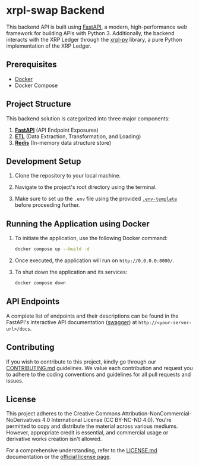 # xrpl-swap Backend

This backend API is built using [FastAPI](https://fastapi.tiangolo.com/), a modern, high-performance web framework for building APIs with Python 3. Additionally, the backend interacts with the XRP Ledger through the [xrpl-py](https://xrpl-py.readthedocs.io/en/stable/) library, a pure Python implementation of the XRP Ledger.

## Prerequisites

- [Docker](https://www.docker.com/)
- Docker Compose

## Project Structure

This backend solution is categorized into three major components:

1. [**FastAPI**](app) (API Endpoint Exposures)
2. [**ETL**](etl) (Data Extraction, Transformation, and Loading)
3. [**Redis**](database) (In-memory data structure store)

## Development Setup

1. Clone the repository to your local machine.

2. Navigate to the project's root directory using the terminal.

3. Make sure to set up the `.env` file using the provided [`.env-template`](.env-template) before proceeding further.

## Running the Application using Docker

1. To initiate the application, use the following Docker command:

   ```bash
   docker compose up --build -d
   ```

2. Once executed, the application will run on `http://0.0.0.0:8000/`.

3. To shut down the application and its services:

   ```bash
   docker compose down
   ```

## API Endpoints

A complete list of endpoints and their descriptions can be found in the FastAPI's interactive API documentation ([swagger](https://swagger.io/)) at `http://<your-server-url>/docs`.

## Contributing

If you wish to contribute to this project, kindly go through our [CONTRIBUTING.md](CONTRIBUTING.md) guidelines. We value each contribution and request you to adhere to the coding conventions and guidelines for all pull requests and issues.

## License

This project adheres to the Creative Commons Attribution-NonCommercial-NoDerivatives 4.0 International License (CC BY-NC-ND 4.0). You're permitted to copy and distribute the material across various mediums. However, appropriate credit is essential, and commercial usage or derivative works creation isn't allowed.

For a comprehensive understanding, refer to the [LICENSE.md](LICENSE.md) documentation or the [official license page](https://creativecommons.org/licenses/by-nc-nd/4.0/).
